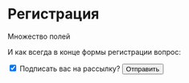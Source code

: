 <!DOCTYPE html>
<html>
<head>
<meta charset="utf-8">
<title>Чекбокс или «галочка»</title>
</head>
<body>
<h1>Регистрация</h1>
<form action="https://echo.htmlacademy.ru" method="post">
<p>Множество полей</p>
<p>И как всегда в конце формы регистрации вопрос:</p>
<input type="checkbox" name="subscribe" id="subscribe-field" checked>
<label for="subscribe-field">Подписать вас на рассылку?</label>
<input type="submit" value="Отправить">
</form>
</body>
</html>

